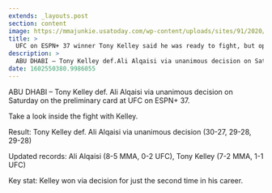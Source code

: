 ```yaml
--- 
extends: _layouts.post 
section: content 
image: https://mmajunkie.usatoday.com/wp-content/uploads/sites/91/2020/10/tony-kelley-ufc-on-espn-plus-37-postfight-video.jpg?w=1000&h=576&crop=1 
title: > 
  UFC on ESPN+ 37 winner Tony Kelley said he was ready to fight, but opponent wasn't 
description: > 
  ABU DHABI – Tony Kelley def.Ali Alqaisi via unanimous decision on Saturday on the preliminary card at UFC on ESPN+ 37.Take a look inside the fight with Kelley.Result: Tony Kelley def.Ali Alqaisi via unanimous decision (30-27, 29-28, 29-28)Updated records: Ali Alqaisi (8-5 MMA, 0-2 UFC), Tony Kelley (7-2 MMA, 1-1 UFC)Key stat: Kelley won via decision for just the second time in his career. 
date: 1602550380.9986055 
--- 
```

ABU DHABI – Tony Kelley def. Ali Alqaisi via unanimous decision on Saturday on the preliminary card at UFC on ESPN+ 37.

Take a look inside the fight with Kelley.

Result: Tony Kelley def. Ali Alqaisi via unanimous decision (30-27, 29-28, 29-28)

Updated records: Ali Alqaisi (8-5 MMA, 0-2 UFC), Tony Kelley (7-2 MMA, 1-1 UFC)

Key stat: Kelley won via decision for just the second time in his career.